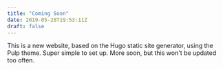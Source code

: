 ```yaml
---
title: "Coming Soon"
date: 2019-05-28T19:53:11Z
draft: false 
---
```


This is a new website, based on the Hugo static site generator, using the Pulp theme. Super simple to set up. More soon, but this won't be updated too often.
